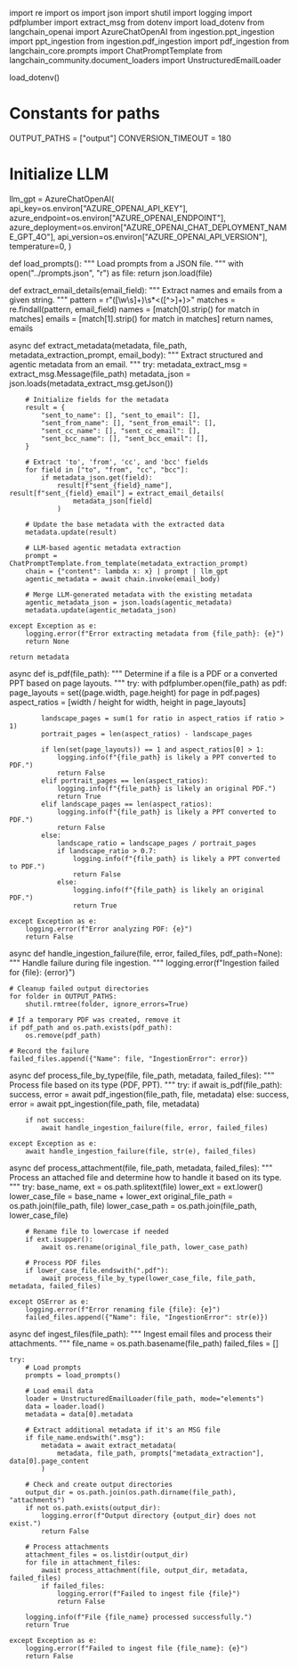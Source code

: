 import re
import os
import json
import shutil
import logging
import pdfplumber
import extract_msg
from dotenv import load_dotenv
from langchain_openai import AzureChatOpenAI
from ingestion.ppt_ingestion import ppt_ingestion
from ingestion.pdf_ingestion import pdf_ingestion
from langchain_core.prompts import ChatPromptTemplate
from langchain_community.document_loaders import UnstructuredEmailLoader

load_dotenv()

# Constants for paths
OUTPUT_PATHS = ["output"]
CONVERSION_TIMEOUT = 180

# Initialize LLM
llm_gpt = AzureChatOpenAI(
    api_key=os.environ["AZURE_OPENAI_API_KEY"],
    azure_endpoint=os.environ["AZURE_OPENAI_ENDPOINT"],
    azure_deployment=os.environ["AZURE_OPENAI_CHAT_DEPLOYMENT_NAME_GPT_4O"],
    api_version=os.environ["AZURE_OPENAI_API_VERSION"],
    temperature=0,
)


def load_prompts():
    """
    Load prompts from a JSON file.
    """
    with open("../prompts.json", "r") as file:
        return json.load(file)


def extract_email_details(email_field):
    """
    Extract names and emails from a given string.
    """
    pattern = r"([\w\s]+)\s*<([^>]+)>"
    matches = re.findall(pattern, email_field)
    names = [match[0].strip() for match in matches]
    emails = [match[1].strip() for match in matches]
    return names, emails


async def extract_metadata(metadata, file_path, metadata_extraction_prompt, email_body):
    """
    Extract structured and agentic metadata from an email.
    """
    try:
        metadata_extract_msg = extract_msg.Message(file_path)
        metadata_json = json.loads(metadata_extract_msg.getJson())

        # Initialize fields for the metadata
        result = {
            "sent_to_name": [], "sent_to_email": [],
            "sent_from_name": [], "sent_from_email": [],
            "sent_cc_name": [], "sent_cc_email": [],
            "sent_bcc_name": [], "sent_bcc_email": [],
        }

        # Extract 'to', 'from', 'cc', and 'bcc' fields
        for field in ["to", "from", "cc", "bcc"]:
            if metadata_json.get(field):
                result[f"sent_{field}_name"], result[f"sent_{field}_email"] = extract_email_details(
                    metadata_json[field]
                )

        # Update the base metadata with the extracted data
        metadata.update(result)

        # LLM-based agentic metadata extraction
        prompt = ChatPromptTemplate.from_template(metadata_extraction_prompt)
        chain = {"content": lambda x: x} | prompt | llm_gpt
        agentic_metadata = await chain.invoke(email_body)

        # Merge LLM-generated metadata with the existing metadata
        agentic_metadata_json = json.loads(agentic_metadata)
        metadata.update(agentic_metadata_json)

    except Exception as e:
        logging.error(f"Error extracting metadata from {file_path}: {e}")
        return None

    return metadata


async def is_pdf(file_path):
    """
    Determine if a file is a PDF or a converted PPT based on page layouts.
    """
    try:
        with pdfplumber.open(file_path) as pdf:
            page_layouts = set((page.width, page.height) for page in pdf.pages)
            aspect_ratios = [width / height for width, height in page_layouts]

            landscape_pages = sum(1 for ratio in aspect_ratios if ratio > 1)
            portrait_pages = len(aspect_ratios) - landscape_pages

            if len(set(page_layouts)) == 1 and aspect_ratios[0] > 1:
                logging.info(f"{file_path} is likely a PPT converted to PDF.")
                return False
            elif portrait_pages == len(aspect_ratios):
                logging.info(f"{file_path} is likely an original PDF.")
                return True
            elif landscape_pages == len(aspect_ratios):
                logging.info(f"{file_path} is likely a PPT converted to PDF.")
                return False
            else:
                landscape_ratio = landscape_pages / portrait_pages
                if landscape_ratio > 0.7:
                    logging.info(f"{file_path} is likely a PPT converted to PDF.")
                    return False
                else:
                    logging.info(f"{file_path} is likely an original PDF.")
                    return True

    except Exception as e:
        logging.error(f"Error analyzing PDF: {e}")
        return False


async def handle_ingestion_failure(file, error, failed_files, pdf_path=None):
    """
    Handle failure during file ingestion.
    """
    logging.error(f"Ingestion failed for {file}: {error}")
    
    # Cleanup failed output directories
    for folder in OUTPUT_PATHS:
        shutil.rmtree(folder, ignore_errors=True)
    
    # If a temporary PDF was created, remove it
    if pdf_path and os.path.exists(pdf_path):
        os.remove(pdf_path)

    # Record the failure
    failed_files.append({"Name": file, "IngestionError": error})


async def process_file_by_type(file, file_path, metadata, failed_files):
    """
    Process file based on its type (PDF, PPT).
    """
    try:
        if await is_pdf(file_path):
            success, error = await pdf_ingestion(file_path, file, metadata)
        else:
            success, error = await ppt_ingestion(file_path, file, metadata)

        if not success:
            await handle_ingestion_failure(file, error, failed_files)

    except Exception as e:
        await handle_ingestion_failure(file, str(e), failed_files)


async def process_attachment(file, file_path, metadata, failed_files):
    """
    Process an attached file and determine how to handle it based on its type.
    """
    try:
        base_name, ext = os.path.splitext(file)
        lower_ext = ext.lower()
        lower_case_file = base_name + lower_ext
        original_file_path = os.path.join(file_path, file)
        lower_case_path = os.path.join(file_path, lower_case_file)

        # Rename file to lowercase if needed
        if ext.isupper():
            await os.rename(original_file_path, lower_case_path)

        # Process PDF files
        if lower_case_file.endswith(".pdf"):
            await process_file_by_type(lower_case_file, file_path, metadata, failed_files)

    except OSError as e:
        logging.error(f"Error renaming file {file}: {e}")
        failed_files.append({"Name": file, "IngestionError": str(e)})


async def ingest_files(file_path):
    """
    Ingest email files and process their attachments.
    """
    file_name = os.path.basename(file_path)
    failed_files = []
    
    try:
        # Load prompts
        prompts = load_prompts()

        # Load email data
        loader = UnstructuredEmailLoader(file_path, mode="elements")
        data = loader.load()
        metadata = data[0].metadata

        # Extract additional metadata if it's an MSG file
        if file_name.endswith(".msg"):
            metadata = await extract_metadata(
                metadata, file_path, prompts["metadata_extraction"], data[0].page_content
            )

        # Check and create output directories
        output_dir = os.path.join(os.path.dirname(file_path), "attachments")
        if not os.path.exists(output_dir):
            logging.error(f"Output directory {output_dir} does not exist.")
            return False

        # Process attachments
        attachment_files = os.listdir(output_dir)
        for file in attachment_files:
            await process_attachment(file, output_dir, metadata, failed_files)
            if failed_files:
                logging.error(f"Failed to ingest file {file}")
                return False

        logging.info(f"File {file_name} processed successfully.")
        return True

    except Exception as e:
        logging.error(f"Failed to ingest file {file_name}: {e}")
        return False
